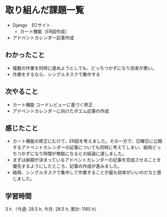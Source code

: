 # 取り組んだ課題一覧
- Django　ECサイト
    - カート機能（ER図作成）
- アドベントカレンダー記事作成

## わかったこと
- 複数の作業を同時に進めようとしても、どっちつかずになり効率が悪い。
- 作業をするなら、シングルタスクで集中する

## 次やること
- カート機能 コードレビューに基づく修正
- アドベントカレンダーに向けたポエム記事の作成

## 感じたこと
- カート機能の修正にむけて、ER図を考えました。その一方で、日曜日に公開するアドベントカレンダーの記事についても同時に考えてしまい、結局どっちつかずになり時間が無駄になるとの結論に達しました。
- まずは納期が決まっているアドベントカレンダーの記事を完成させることを優先するようにしたところ、記事の作成が進みました。
- 結局、シングルタスクで集中して作業することが最も効率がいいのだなと感じました。        

## 学習時間
3 h （今週: 28.5 h, 今月: 28.5 h, 累計: 1165 h）